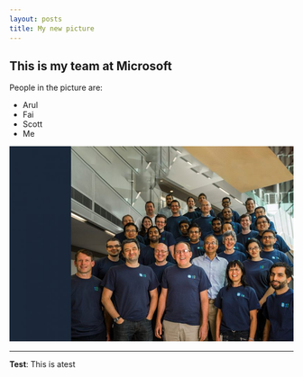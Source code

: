 ```yaml
---
layout: posts
title: My new picture
---
```


## This is my team at Microsoft
People in the picture are:
- Arul
- Fai
- Scott
- Me

![alt text](/assets/images/grouppic.jpg "Team Picture")

---
**Test**: This is atest
